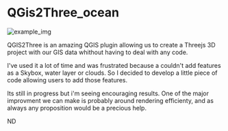 # QGis2Three_ocean

![example_img](/images/ex.png)

QGIS2Three is an amazing QGIS plugin allowing us to create a Threejs 3D project with our GIS data whithout having to deal with any code.

I've used it a lot of time and was frustrated because a couldn't add features as a Skybox, water layer or clouds. So I decided to develop a little piece of code allowing users to add those features.

Its still in progress but i'm seeing encouraging results. One of the major improvment we can make is probably around rendering efficienty, and as always any proposition would be a precious help.

ND
